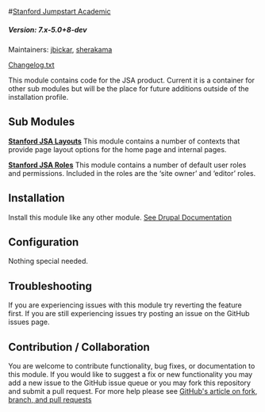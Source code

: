 #[Stanford Jumpstart Academic](https://github.com/SU-SWS/stanford_jumpstart_academic)
##### Version: 7.x-5.0+8-dev

Maintainers: [jbickar](https://github.com/jbickar), [sherakama](https://github.com/sherakama)

[Changelog.txt](CHANGELOG.txt)

This module contains code for the JSA product. Current it is a container for other sub modules but will be the place for future additions outside of the installation profile.


Sub Modules
---

**[Stanford JSA Layouts](modules/stanford_jsa_layouts)**
This module contains a number of contexts that provide page layout options for the home page and internal pages.

**[Stanford JSA Roles](modules/stanford_jsa_roles)**
This module contains a number of default user roles and permissions. Included in the roles are the ‘site owner’ and ‘editor’ roles.

Installation
---

Install this module like any other module. [See Drupal Documentation](https://drupal.org/documentation/install/modules-themes/modules-7)

Configuration
---

Nothing special needed.

Troubleshooting
---

If you are experiencing issues with this module try reverting the feature first. If you are still experiencing issues try posting an issue on the GitHub issues page.

Contribution / Collaboration
---

You are welcome to contribute functionality, bug fixes, or documentation to this module. If you would like to suggest a fix or new functionality you may add a new issue to the GitHub issue queue or you may fork this repository and submit a pull request. For more help please see [GitHub's article on fork, branch, and pull requests](https://help.github.com/articles/using-pull-requests)

